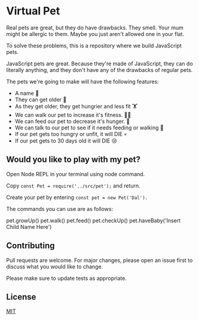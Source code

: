 # Virtual Pet

Real pets are great, but they do have drawbacks. They smell. Your mum might be allergic to them. Maybe you just aren't allowed one in your flat.

To solve these problems, this is a repository where we build JavaScript pets.

JavaScript pets are great. Because they're made of JavaScript, they can do literally anything, and they don't have any of the drawbacks of regular pets.

The pets we're going to make will have the following features:

- A name 📛
- They can get older 👵
- As they get older, they get hungrier and less fit 🏋️
- We can walk our pet to increase it's fitness. 🏃‍♂️
- We can feed our pet to decrease it's hunger. 🍕
- We can talk to our pet to see if it needs feeding or walking 🚶
- If our pet gets too hungry or unfit, it will DIE 💀
- If our pet gets to 30 days old it will DIE 😢

## Would you like to play with my pet?

Open Node REPL in your terminal using node command.

Copy ```const Pet = require('../src/pet');``` and return.

Create your pet by entering ```const pet = new Pet('Dal').```

The commands you can use are as follows:

pet.growUp()
pet.walk()
pet.feed()
pet.checkUp()
pet.haveBaby('Insert Child Name Here')

## Contributing

Pull requests are welcome. For major changes, please open an issue first
to discuss what you would like to change.

Please make sure to update tests as appropriate.

## License

[MIT](https://choosealicense.com/licenses/mit/)